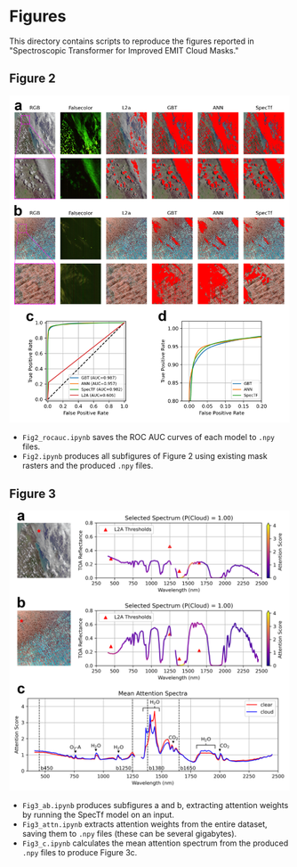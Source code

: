 # Figures

This directory contains scripts to reproduce the figures reported in "Spectroscopic Transformer for Improved EMIT Cloud Masks."

## Figure 2

![Figure 2](fig2.png)

- `Fig2_rocauc.ipynb` saves the ROC AUC curves of each model to `.npy` files.
- `Fig2.ipynb` produces all subfigures of Figure 2 using existing mask rasters and the produced `.npy` files.

## Figure 3

![Figure 3](fig3.png)

- `Fig3_ab.ipynb` produces subfigures a and b, extracting attention weights by running the SpecTf model on an input.
- `Fig3_attn.ipynb` extracts attention weights from the entire dataset, saving them to `.npy` files (these can be several gigabytes).
- `Fig3_c.ipynb` calculates the mean attention spectrum from the produced `.npy` files to produce Figure 3c.
